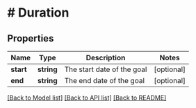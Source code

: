 # # Duration

## Properties

Name | Type | Description | Notes
------------ | ------------- | ------------- | -------------
**start** | **string** | The start date of the goal | [optional]
**end** | **string** | The end date of the goal | [optional]

[[Back to Model list]](../README.md#documentation-for-models) [[Back to API list]](../README.md#documentation-for-api-endpoints) [[Back to README]](../README.md)

